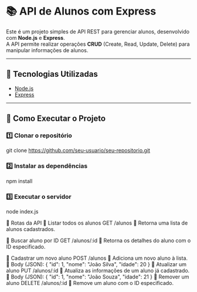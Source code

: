 # 📚 API de Alunos com Express

Este é um projeto simples de API REST para gerenciar alunos, desenvolvido com **Node.js** e **Express**.  
A API permite realizar operações **CRUD** (Create, Read, Update, Delete) para manipular informações de alunos.

---

## 🚀 Tecnologias Utilizadas

- [Node.js](https://nodejs.org/)
- [Express](https://expressjs.com/)

---

## 📌 Como Executar o Projeto


### 1️⃣ Clonar o repositório  

git clone https://github.com/seu-usuario/seu-repositorio.git

### 2️⃣ Instalar as dependências
npm install

### 3️⃣ Executar o servidor
node index.js

📌 Rotas da API
🔹 Listar todos os alunos
GET /alunos
📌 Retorna uma lista de alunos cadastrados.

🔹 Buscar aluno por ID
GET /alunos/:id
📌 Retorna os detalhes do aluno com o ID especificado.

🔹 Cadastrar um novo aluno
POST /alunos
📌 Adiciona um novo aluno à lista.
🔹 Body (JSON):
{
  "id": 1,
  "nome": "João Silva",
  "idade": 20
}
🔹 Atualizar um aluno
PUT /alunos/:id
📌 Atualiza as informações de um aluno já cadastrado.
🔹 Body (JSON):
{
  "id": 1,
  "nome": "João Souza",
  "idade": 21
}
🔹 Remover um aluno
DELETE /alunos/:id
📌 Remove um aluno com o ID especificado.
